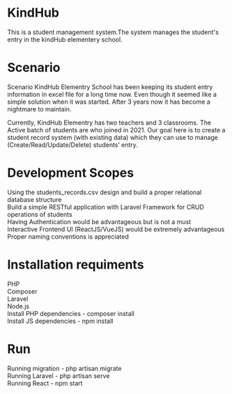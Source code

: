 # KindHub
This is a student management system.The system manages the student's entry in the kindHub elementery school.

# Scenario 
 
Scenario KindHub Elementry School has been keeping its student entry information in excel file for a long time now. Even though it seemed like a simple solution when it was started. After 3 years now it has become a nightmare to maintain. 
 
Currently, KindHub Elementry has two teachers and 3 classrooms. The Active batch of students are who joined in 2021. Our goal here is to create a student record system (with existing data) which they can use to manage (Create/Read/Update/Delete) students’ entry.

# Development Scopes 
Using the students_records.csv design and build a proper relational database structure  
Build a simple RESTful application with Laravel Framework for CRUD operations of students  
Having Authentication would be advantageous but is not a must  
Interactive Frontend UI (ReactJS/VueJS) would be extremely advantageous  
Proper naming conventions is appreciated   

# Installation requiments
PHP                                                                                                                             
Composer  
Laravel  
Node.js  
Install PHP dependencies - composer install  
Install JS dependencies  - npm install  

# Run
Running migration - php artisan migrate  
Running Laravel - php artisan serve  
Running React   - npm start  


